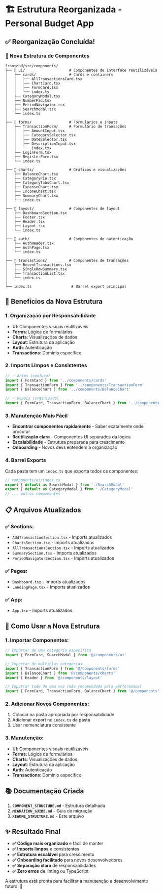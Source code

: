 # 🏗️ Estrutura Reorganizada - Personal Budget App

## ✅ **Reorganização Concluída!**

### **📁 Nova Estrutura de Componentes**

```
frontend/src/components/
├── 📂 ui/                    # Componentes de interface reutilizáveis
│   ├── cards/               # Cards e containers
│   │   ├── AllTransactionsCard.tsx
│   │   ├── ChartCard.tsx
│   │   ├── FormCard.tsx
│   │   └── index.ts
│   ├── CategoryModal.tsx
│   ├── NumberPad.tsx
│   ├── PeriodNavigator.tsx
│   ├── SearchModal.tsx
│   └── index.ts
│
├── 📂 forms/                 # Formulários e inputs
│   ├── TransactionForm/     # Formulário de transações
│   │   ├── AmountInput.tsx
│   │   ├── CategorySelector.tsx
│   │   ├── DateSelector.tsx
│   │   ├── DescriptionInput.tsx
│   │   └── index.tsx
│   ├── LoginForm.tsx
│   ├── RegisterForm.tsx
│   └── index.ts
│
├── 📂 charts/                # Gráficos e visualizações
│   ├── BalanceChart.tsx
│   ├── CategoryPie.tsx
│   ├── CategoryTabsChart.tsx
│   ├── ExpenseChart.tsx
│   ├── IncomeChart.tsx
│   ├── SummaryChart.tsx
│   └── index.ts
│
├── 📂 layout/                # Componentes de layout
│   ├── DashboardSection.tsx
│   ├── Footer.tsx
│   ├── Header.tsx
│   ├── Layout.tsx
│   └── index.ts
│
├── 📂 auth/                  # Componentes de autenticação
│   ├── AuthHeader.tsx
│   ├── AuthPage.tsx
│   └── index.ts
│
├── 📂 transactions/          # Componentes de transações
│   ├── RecentTransactions.tsx
│   ├── SingleRowSummary.tsx
│   ├── TransactionList.tsx
│   └── index.ts
│
└── index.ts                  # Barrel export principal
```

## 🎯 **Benefícios da Nova Estrutura**

### **1. Organização por Responsabilidade**
- **UI**: Componentes visuais reutilizáveis
- **Forms**: Lógica de formulários
- **Charts**: Visualizações de dados
- **Layout**: Estrutura da aplicação
- **Auth**: Autenticação
- **Transactions**: Domínio específico

### **2. Imports Limpos e Consistentes**
```typescript
// ✅ Antes (confuso)
import { FormCard } from '../components/cards'
import { TransactionForm } from '../components/TransactionForm'
import { BalanceChart } from '../components/BalanceChart'

// ✅ Depois (organizado)
import { FormCard, TransactionForm, BalanceChart } from '../components'
```

### **3. Manutenção Mais Fácil**
- **Encontrar componentes rapidamente** - Saber exatamente onde procurar
- **Reutilização clara** - Componentes UI separados da lógica
- **Escalabilidade** - Estrutura preparada para crescimento
- **Onboarding** - Novos devs entendem a organização

### **4. Barrel Exports**
Cada pasta tem um `index.ts` que exporta todos os componentes:
```typescript
// components/ui/index.ts
export { default as SearchModal } from './SearchModal'
export { default as CategoryModal } from './CategoryModal'
// ... outros componentes
```

## 📋 **Arquivos Atualizados**

### **✅ Sections:**
- `AddTransactionSection.tsx` - Imports atualizados
- `ChartsSection.tsx` - Imports atualizados
- `AllTransactionsSection.tsx` - Imports atualizados
- `SummarySection.tsx` - Imports atualizados
- `PeriodNavigatorSection.tsx` - Imports atualizados

### **✅ Pages:**
- `Dashboard.tsx` - Imports atualizados
- `LandingPage.tsx` - Imports atualizados

### **✅ App:**
- `App.tsx` - Imports atualizados

## 🚀 **Como Usar a Nova Estrutura**

### **1. Importar Componentes:**
```typescript
// Importar de uma categoria específica
import { FormCard, SearchModal } from '@/components/ui'

// Importar de múltiplas categorias
import { TransactionForm } from '@/components/forms'
import { BalanceChart } from '@/components/charts'
import { Header } from '@/components/layout'

// Importar tudo de uma vez (não recomendado para performance)
import { FormCard, TransactionForm, BalanceChart } from '@/components'
```

### **2. Adicionar Novos Componentes:**
1. Colocar na pasta apropriada por responsabilidade
2. Adicionar export no `index.ts` da pasta
3. Usar nomenclatura consistente

### **3. Manutenção:**
- **UI**: Componentes visuais reutilizáveis
- **Forms**: Lógica de formulários
- **Charts**: Visualizações de dados
- **Layout**: Estrutura da aplicação
- **Auth**: Autenticação
- **Transactions**: Domínio específico

## 📚 **Documentação Criada**

1. **`COMPONENT_STRUCTURE.md`** - Estrutura detalhada
2. **`MIGRATION_GUIDE.md`** - Guia de migração
3. **`README_STRUCTURE.md`** - Este arquivo

## ✨ **Resultado Final**

- **✅ Código mais organizado** e fácil de manter
- **✅ Imports limpos** e consistentes
- **✅ Estrutura escalável** para crescimento
- **✅ Onboarding facilitado** para novos desenvolvedores
- **✅ Separação clara** de responsabilidades
- **✅ Zero erros** de linting ou TypeScript

A estrutura está pronta para facilitar a manutenção e desenvolvimento futuro! 🎉

